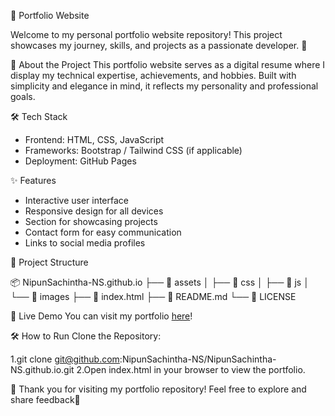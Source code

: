 🌟 Portfolio Website

Welcome to my personal portfolio website repository! This project showcases my journey, skills, and projects as a passionate developer. 🌟

🚀 About the Project
This portfolio website serves as a digital resume where I display my technical expertise, achievements, and hobbies. Built with simplicity and elegance in mind, it reflects my personality and professional goals.

🛠️ Tech Stack
- Frontend: HTML, CSS, JavaScript
- Frameworks: Bootstrap / Tailwind CSS (if applicable)
- Deployment: GitHub Pages

✨ Features
- Interactive user interface
- Responsive design for all devices
- Section for showcasing projects
- Contact form for easy communication
- Links to social media profiles

📂 Project Structure

📦 NipunSachintha-NS.github.io
├── 📁 assets
│   ├── 📁 css
│   ├── 📁 js
│   └── 📁 images
├── 📄 index.html
├── 📄 README.md
└── 📄 LICENSE


🔗 Live Demo
You can visit my portfolio [here](https://nipunsachintha-ns.github.io/)!


🛠️ How to Run
Clone the Repository:

1.git clone  git@github.com:NipunSachintha-NS/NipunSachintha-NS.github.io.git
2.Open index.html in your browser to view the portfolio.


🌟 Thank you for visiting my portfolio repository! Feel free to explore and share feedback🚀
